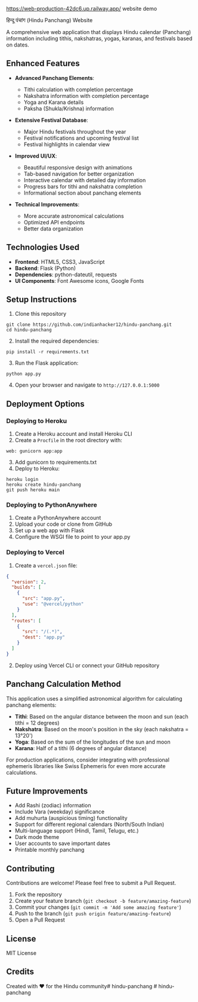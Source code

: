 https://web-production-42dc6.up.railway.app/ website demo

 
 हिन्दू पंचांग (Hindu Panchang) Website

A comprehensive web application that displays Hindu calendar (Panchang) information including tithis, nakshatras, yogas, karanas, and festivals based on dates.

## Enhanced Features

- **Advanced Panchang Elements**:
  - Tithi calculation with completion percentage
  - Nakshatra information with completion percentage
  - Yoga and Karana details
  - Paksha (Shukla/Krishna) information

- **Extensive Festival Database**:
  - Major Hindu festivals throughout the year
  - Festival notifications and upcoming festival list
  - Festival highlights in calendar view

- **Improved UI/UX**:
  - Beautiful responsive design with animations
  - Tab-based navigation for better organization
  - Interactive calendar with detailed day information
  - Progress bars for tithi and nakshatra completion
  - Informational section about panchang elements

- **Technical Improvements**:
  - More accurate astronomical calculations
  - Optimized API endpoints
  - Better data organization

## Technologies Used

- **Frontend**: HTML5, CSS3, JavaScript
- **Backend**: Flask (Python)
- **Dependencies**: python-dateutil, requests
- **UI Components**: Font Awesome icons, Google Fonts

## Setup Instructions

1. Clone this repository
```
git clone https://github.com/indianhacker12/hindu-panchang.git
cd hindu-panchang
```

2. Install the required dependencies:
```
pip install -r requirements.txt
```

3. Run the Flask application:
```
python app.py
```

4. Open your browser and navigate to `http://127.0.0.1:5000`

## Deployment Options

### Deploying to Heroku
1. Create a Heroku account and install Heroku CLI
2. Create a `Procfile` in the root directory with:
```
web: gunicorn app:app
```
3. Add gunicorn to requirements.txt
4. Deploy to Heroku:
```
heroku login
heroku create hindu-panchang
git push heroku main
```

### Deploying to PythonAnywhere
1. Create a PythonAnywhere account
2. Upload your code or clone from GitHub
3. Set up a web app with Flask
4. Configure the WSGI file to point to your app.py

### Deploying to Vercel
1. Create a `vercel.json` file:
```json
{
  "version": 2,
  "builds": [
    {
      "src": "app.py",
      "use": "@vercel/python"
    }
  ],
  "routes": [
    {
      "src": "/(.*)",
      "dest": "app.py"
    }
  ]
}
```
2. Deploy using Vercel CLI or connect your GitHub repository

## Panchang Calculation Method

This application uses a simplified astronomical algorithm for calculating panchang elements:

- **Tithi**: Based on the angular distance between the moon and sun (each tithi = 12 degrees)
- **Nakshatra**: Based on the moon's position in the sky (each nakshatra = 13°20')
- **Yoga**: Based on the sum of the longitudes of the sun and moon
- **Karana**: Half of a tithi (6 degrees of angular distance)

For production applications, consider integrating with professional ephemeris libraries like Swiss Ephemeris for even more accurate calculations.

## Future Improvements

- Add Rashi (zodiac) information
- Include Vara (weekday) significance
- Add muhurta (auspicious timing) functionality
- Support for different regional calendars (North/South Indian)
- Multi-language support (Hindi, Tamil, Telugu, etc.)
- Dark mode theme
- User accounts to save important dates
- Printable monthly panchang

## Contributing

Contributions are welcome! Please feel free to submit a Pull Request.

1. Fork the repository
2. Create your feature branch (`git checkout -b feature/amazing-feature`)
3. Commit your changes (`git commit -m 'Add some amazing feature'`)
4. Push to the branch (`git push origin feature/amazing-feature`)
5. Open a Pull Request

## License

MIT License

## Credits

Created with ❤️ for the Hindu community#   h i n d u - p a n c h a n g 
 
 #   h i n d u - p a n c h a n g 
 
 
